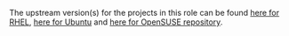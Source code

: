 The upstream version(s) for the projects in this role can be found [here for RHEL](https://packages.microsoft.com/rhel/7/mssql-server-2017/), [here for Ubuntu](https://packages.microsoft.com/ubuntu/16.04/mssql-server-2017/pool/main/m/mssql-server/) and [here for OpenSUSE repository](https://packages.microsoft.com/sles/12/mssql-server-2017/).
